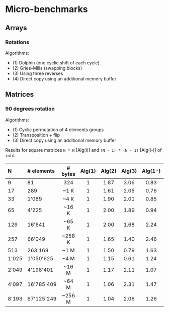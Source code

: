# Micro-benchmarks

## Arrays

### Rotations

Algorithms:
* (1) Dolphin (one cyclic shift of each cycle)
* (2) Gries&ndash;Mills (swapping blocks)
* (3) Using three reverses
* (4) Direct copy using an additional memory buffer

## Matrices

### 90 degrees rotation

Algorithms:
* (1) Cyclic permutation of 4 elements groups
* (2) Transposition + flip
* (3) Direct copy using an additional memory buffer

Results for square matrices `N * N` [Alg(i)] and `(N - 1) * (N - 1)` [Alg(i-)] of `int`s.

| N      | # elements | # bytes  | Alg(1) | Alg(2) | Alg(3) | Alg(1-) | Alg(2-) | Alg(3-) |
|:-------|:-----------|:--------:|:------:|:------:|:------:|:-------:|:-------:|:-------:|
| 9      |81          | 324      | 1      | 1.87   | 3.06   | 0.83    | 1.53    | 2.71    |
| 17     |289         | ~1 K     | 1      | 1.61   | 2.05   | 0.76    | 1.43    | 1.73    |
| 33     |1'089       | ~4 K     | 1      | 1.90   | 2.01   | 0.85    | 1.77    | 1.91    |
| 65     |4'225       | ~16 K    | 1      | 2.00   | 1.89   | 0.94    | 1.95    | 1.98    |
| 129    |16'641      | ~65 K    | 1      | 2.00   | 1.68   | 2.24    | 3.23    | 2.81    |
| 257    |66'049      | ~258 K   | 1      | 1.65   | 1.40   | 2.46    | 5.60    | 3.24    |
| 513    |263'169     | ~1 M     | 1      | 1.50   | 0.79   | 1.63    | 4.40    | 2.05    |
| 1'025  |1'050'625   | ~4 M     | 1      | 1.15   | 0.61   | 1.24    | 1.99    | 1.19    |
| 2'049  |4'198'401   | ~16 M    | 1      | 1.17   | 2.11   | 1.07    | 1.69    | 2.53    |
| 4'097  |16'785'409  | ~64 M    | 1      | 1.06   | 2.31   | 1.47    | 1.80    | 2.50    |
| 8'193  |67'125'249  | ~256 M   | 1      | 1.04   | 2.06   | 1.26    | 1.63    | 2.29    |

